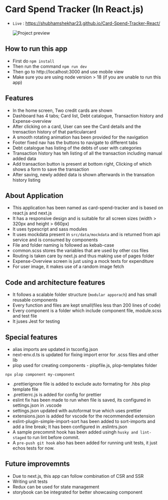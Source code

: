 # Card Spend Tracker (In React.js)

- `Live` : <https://shubhamshekhar23.github.io/Card-Spend-Tracker-React/>

  ![Project preview](docs/preview.gif)

## How to run this app

- First do `npm install`
- Then run the command `npm run dev`
- Then go to http://localhost:3000 and use mobile view
- Make sure you are using node version > 18 (if you are unable to run this app)

## Features

- In the home screen, Two credit cards are shown
- Dashboard has 4 tabs; Card list, Debt catalogue, Transaction history and Expense-overview
- After clicking on a card, User can see the Card details and the trensaction history of that particularcard
- A smooth rotating animation has been provided for the navigation
- Footer fixed nav has the buttons to navigate to different tabs
- Debt catalogue has listing of the debts of user with categories
- Transaction history has teh listing of all the transaction including manual added data
- Add transaction button is present at bottom right, Clicking of which shows a form to save the transaction
- After saving, newly added data is shown afterwards in the transation history listing

## About Application

- This application has been named as card-spend-tracker and is based on react.js and next.js
- It has a responsive design and is suitable for all screen sizes (width > 320px and height > 660px)
- It uses typescript and sass modules
- It uses mockdata present in `src/data/mockdata` and is returned from api service and is consumed by components
- File and folder naming is followed as kebab-case
- common.scss stores the variables that are used by other css files
- Routing is taken care by next.js and thus making use of pages folder
- Expense-Overview screen is just using a mock texts for expenditure
- For user image, it makes use of a random image fetch

## Code and architecture features

- It follows a scalable folder structure (`modular apporach`) and has small reusable components
- Every function and files are kept small(files less than 200 lines of code)
- Every component is a folder which include component file, module.scss and test file
- It juses Jest for testing

## Special features

- alias imports are updated in tsconfig.json
- next-env.d.ts is updated for fixing import error for .scss files and other lib
- plop used for creating components - plopfile.js, plop-templates folder

```
npx plop component my-component
```

- .prettierignore file is added to exclude auto formating for .hbs plop template file
- .prettierrc.js is added for config for prettier
- eslint fix has been made to run when file is saved, its configured in settings.json in .vscode
- settings.json updated with autoformat true which uses prettier
- extensions.json is added for vscode for the recommended extension
- eslint-plugin-simple-import-sort has been added to sort-imports and add a line break; It has been configured in .eslintrs.json
- A sample precommit hook has been added usingh `husky and lint-staged` to run lint before commit.
- A `pre-push git hook` also has been added for running unit tests, it just echos tests for now.

## Future improvemnts

- Due to next.js, this app can follow combination of CSR and SSR
- Writing unit tests
- Redux can be used for state management
- storybook can be integrated for better showcasing component
